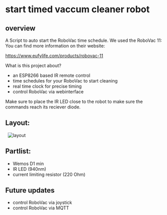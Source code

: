 # start timed vaccum cleaner robot

## overview
A Script to auto start the RoboVac time schedule.
We used the RoboVac 11:
You can find more information on their website:

https://www.eufylife.com/products/robovac-11

What is this project about?
  - an ESP8266 based IR remote control 
  - time schedules for your RoboVac to start cleaning
  - real time clock for precise timing
  - control RoboVac via webinterface

Make sure to place the IR LED close to the robot to make sure the commands reach its reciever diode.
  
## Layout:
  
![layout](https://github.com/3DMech/start_timed_vacuum_cleaner_robot/blob/master/Media/Pictures/Circuit_diagram.png)

## Partlist:
  - Wemos D1 min
  - IR LED (940nm)
  - current limiting resistor (220 Ohm)
  
  ## Future updates
  - control RoboVac via joystick
  - control RoboVac via MQTT
